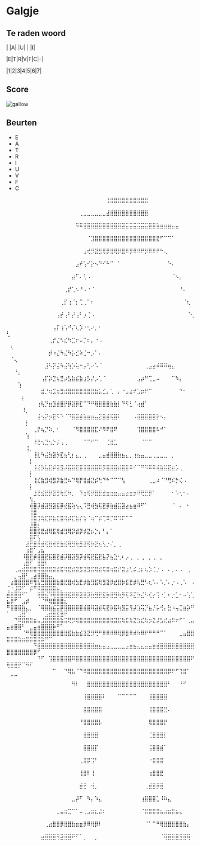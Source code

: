 # Galgje

## Te raden woord

| |A| |U| | |I|

|E|T|R|V|F|C|-|

|1|2|3|4|5|6|7|

## Score
![gallow](./images/7.png)

## Beurten
* E
* A
* T
* R
* I
* U
* V
* F
* C

⠀⠀⠀⠀⠀⠀⠀⠀⠀⠀⠀⠀⠀⠀⠀⠀⠀⠀⠀⠀⠀⠀⠀⠀⠀⠀⢸⣿⣿⣿⣿⣿⣿⣿⣿⣿⣿⠀⠀⠀⠀⠀⠀⠀⠀⠀⠀⠀⠀⠀⠀⠀⠀⠀⠀⠀⠀⠀⠀⠀⠀⠀⠀⠀⠀
⠀⠀⠀⠀⠀⠀⠀⠀⠀⠀⠀⠀⠀⠀⠀⠀⠀⠀⠀⢀⣀⣀⣀⣀⣀⣀⣼⣿⣿⣿⣿⣿⣿⣿⣿⣿⣿⠀⠀⠀⠀⠀⠀⠀⠀⠀⠀⠀⠀⠀⠀⠀⠀⠀⠀⠀⠀⠀⠀⠀⠀⠀⠀⠀⠀
⠀⠀⠀⠀⠀⠀⠀⠀⠀⠀⠀⠀⠀⠀⠀⠀⠀⠀⠻⠿⣿⣿⣿⣿⣿⣿⣿⣿⣿⣿⣽⣭⣭⣭⣭⣭⣭⣿⣿⣷⣶⣶⣶⣤⣤⠀⠀⠀⠀⠀⠀⠀⠀⠀⠀⠀⠀⠀⠀⠀⠀⠀⠀⠀⠀
⠀⠀⠀⠀⠀⠀⠀⠀⠀⠀⠀⠀⠀⠀⠀⠀⠀⠀⠀⠀⠀⠈⣹⣿⣿⣿⣿⣿⣿⣿⣿⣿⣿⣿⣿⣿⣿⣿⣿⣟⠋⠉⠉⠁⠀⠀⠀⠀⠀⠀⠀⠀⠀⠀⠀⠀⠀⠀⠀⠀⠀⠀⠀⠀⠀
⠀⠀⠀⠀⠀⠀⠀⠀⠀⠀⠀⠀⠀⠀⠀⠀⠀⠀⠀⠀⣠⢞⡻⣽⣻⢿⡿⣿⢿⡿⣿⠿⡿⠿⠿⠟⡿⠿⠿⠟⠓⢄⠀⠀⠀⠀⠀⠀⠀⠀⠀⠀⠀⠀⠀⠀⠀⠀⠀⠀⠀⠀⠀⠀⠀
⠀⠀⠀⠀⠀⠀⠀⠀⠀⠀⠀⠀⠀⠀⠀⠀⠀⠀⣠⠞⢡⠊⡕⠢⠙⠊⠓⠉⠀⠁⠀⠀⠀⠀⠀⠀⠀⠀⠀⠀⠀⠀⠑⠄⠀⠀⠀⠀⠀⠀⠀⠀⠀⠀⠀⠀⠀⠀⠀⠀⠀⠀⠀⠀⠀
⠀⠀⠀⠀⠀⠀⠀⠀⠀⠀⠀⠀⠀⠀⠀⠀⠀⣴⠋⠄⢃⠠⠀⠀⠀⠀⠀⠀⠀⠀⠀⠀⠀⠀⠀⠀⠀⠀⠀⠀⠀⠀⠀⠈⠢⡀⠀⠀⠀⠀⠀⠀⠀⠀⠀⠀⠀⠀⠀⠀⠀⠀⠀⠀⠀
⠀⠀⠀⠀⠀⠀⠀⠀⠀⠀⠀⠀⠀⠀⠀⢀⡞⢁⠢⠘⠠⠐⠈⠀⠀⠀⠀⠀⠀⠀⠀⠀⠀⠀⠀⠀⠀⠀⠀⠀⠀⠀⠀⠀⠀⠘⠄⠀⠀⠀⠀⠀⠀⠀⠀⠀⠀⠀⠀⠀⠀⠀⠀⠀⠀
⠀⠀⠀⠀⠀⠀⠀⠀⠀⠀⠀⠀⠀⠀⢀⡏⢰⠈⡆⢉⢀⠁⠆⠀⠀⠀⠀⠀⠀⠀⠀⠀⠀⠀⠀⠀⠀⠀⠀⠀⠀⠀⠀⠀⠀⠀⠈⢆⠀⠀⠀⠀⠀⠀⠀⠀⠀⠀⠀⠀⠀⠀⠀⠀⠀
⠀⠀⠀⠀⠀⠀⠀⠀⠀⠀⠀⠀⠀⢠⡞⢠⠃⡜⢠⠃⡰⢈⠠⠀⠀⠀⠀⠀⠀⠀⠀⠀⠀⠀⠀⠀⠀⠀⠀⠀⠀⠀⠀⠀⠀⠀⠀⠈⢂⠀⠀⠀⠀⠀⠀⠀⠀⠀⠀⠀⠀⠀⠀⠀⠀
⠀⠀⠀⠀⠀⠀⠀⠀⠀⠀⠀⠀⢠⡏⢰⢡⠚⡌⢆⡱⠐⢂⠔⡀⠂⠀⠀⠀⠀⠀⠀⠀⠀⠀⠀⠀⠀⠀⠀⠀⠀⠀⠀⠀⠀⠀⠀⠀⠀⢃⠀⠀⠀⠀⠀⠀⠀⠀⠀⠀⠀⠀⠀⠀⠀
⠀⠀⠀⠀⠀⠀⠀⠀⠀⠀⠀⢀⡞⣌⠣⣎⠳⣉⠖⠤⡉⠆⡄⠐⠠⠀⠀⠀⠀⠀⠀⠀⠀⠀⠀⠀⠀⠀⠀⠀⠀⠀⠀⠀⠀⠀⠀⠀⠀⠀⢆⠀⠀⠀⠀⠀⠀⠀⠀⠀⠀⠀⠀⠀⠀
⠀⠀⠀⠀⠀⠀⠀⠀⠀⠀⠀⡾⠰⣌⠳⣌⠳⡥⣊⠵⣈⠒⡠⠁⠄⠀⠀⠀⠀⠀⠀⠀⠀⠀⠀⠀⠀⠀⠀⠀⠀⠀⠀⠀⠀⠀⠀⠀⠀⠀⠈⢄⠀⠀⠀⠀⠀⠀⠀⠀⠀⠀⠀⠀⠀
⠀⠀⠀⠀⠀⠀⠀⠀⠀⠀⣸⠣⡝⣬⠳⣬⢳⡱⢥⠒⡤⢃⠔⠡⠈⠀⠀⠀⠀⠀⠀⠀⠀⠀⠀⠀⢀⣠⣴⠾⠿⠿⢶⣄⠀⠀⠀⠀⠀⠀⠀⠘⡄⠀⠀⠀⠀⠀⠀⠀⠀⠀⠀⠀⠀
⠀⠀⠀⠀⠀⠀⠀⠀⠀⢠⡏⡵⣙⢦⣛⡴⣣⣷⣮⣷⣰⡣⡜⡠⢁⠈⠀⠀⠀⠀⠀⠀⠀⠀⣠⡴⠛⢉⣀⠤⠀⠀⠀⠉⠳⡄⠀⠀⠀⠀⠀⠀⢱⠀⠀⠀⠀⠀⠀⠀⠀⠀⠀⠀⠀
⠀⠀⠀⠀⠀⠀⠀⠀⠀⣾⡘⢶⣩⢶⣻⣾⣿⣿⣿⣿⣿⣿⣿⣷⣥⣊⡄⢁⠀⡄⠐⣠⣴⠞⣡⡶⠟⠉⠀⠀⠀⠀⠀⠀⠀⠙⠂⠀⠀⠀⠀⠀⠀⡆⠀⠀⠀⠀⠀⠀⠀⠀⠀⠀⠀
⠀⠀⠀⠀⠀⠀⠀⠀⢰⢧⡙⣶⣹⣾⣿⡟⡿⣽⡿⣏⠉⠙⠛⢿⣿⣿⣿⣷⣷⡇⠙⠫⣃⠈⢴⣾⠁⠀⠀⠀⠀⠀⠀⠀⠀⠀⠀⠀⠀⠀⠀⠀⠀⠸⡀⠀⠀⠀⠀⠀⠀⠀⠀⠀⠀
⠀⠀⠀⠀⠀⠀⠀⠀⣼⢢⡝⡲⣟⠫⠑⠈⠙⣿⣽⣾⣷⣶⣶⣤⣝⣿⣾⢯⣿⠇⠀⠀⠀⠠⣿⣿⣿⣿⣿⡗⠢⡄⠀⠀⠀⠀⠀⠀⠀⠀⠀⠀⠀⠀⡇⠀⠀⠀⠀⠀⠀⠀⠀⠀⠀
⠀⠀⠀⠀⠀⠀⠀⢀⡟⢦⡙⠵⡀⠂⠀⠀⠀⠈⠻⣿⣿⣿⣿⣏⠜⠻⠟⣿⠟⠀⠀⠀⠀⠀⢹⣿⣿⣿⣿⠧⠚⠁⠀⠀⠀⠀⠀⠀⠀⠀⠀⠀⠀⠀⢱⠀⠀⠀⠀⠀⠀⠀⠀⠀⠀
⠀⠀⠀⠀⠀⠀⠀⠸⣟⢢⣙⢢⡑⡬⢠⢀⠀⠀⠀⠀⠉⠉⠋⠉⠀⠀⢈⣿⣁⠀⠀⠀⠀⠀⠀⠈⠉⠉⠀⠀⠀⠀⠀⠀⠀⠀⠀⠀⠀⠀⠀⠀⠀⠀⢸⡀⠀⠀⠀⠀⠀⠀⠀⠀⠀
⠀⠀⠀⠀⠀⠀⠀⢸⣇⠳⣬⣳⣽⡳⣏⣦⢃⡆⣄⡀⢀⠀⠀⠀⣀⣤⣾⣿⣿⣷⣦⣄⡀⢰⣦⣤⣀⣀⢀⣀⣀⣀⠀⡀⠀⠀⠀⠀⠀⠀⠀⠀⠀⠀⠀⡇⠀⠀⠀⠀⠀⠀⠀⠀⠀
⠀⠀⠀⠀⠀⠀⠀⢸⣜⡳⣧⣟⡾⣽⣻⡼⣯⣿⣟⣿⣿⣿⣿⣿⢿⡻⣿⣿⣿⣾⣿⣿⠿⠊⠉⠛⠻⠿⠿⢾⣷⣯⣟⣶⡡⢀⠀⠀⠀⠀⠀⠀⠀⠀⠀⡇⠀⠀⠀⠀⠀⠀⠀⠀⠀
⠀⠀⠀⠀⠀⠀⠀⢸⣎⣷⣻⢾⣻⡽⣷⣛⠦⠙⢿⡟⣿⣾⣝⡮⢓⠙⠓⠉⠉⠉⢣⠀⠀⠀⠀⠀⠀⢀⣀⠴⠈⠙⢛⠮⡓⢌⠠⠀⠀⠀⠀⠀⠀⠀⠀⡇⠀⠀⠀⠀⠀⠀⠀⠀⠀
⠀⠀⠀⠀⠀⠀⠀⣸⣟⣮⣟⡿⣽⣻⢷⣏⠷⡀⠀⠹⣶⢯⡿⣿⣿⣾⣶⣶⣶⣤⣤⣴⣶⡶⠿⢟⣛⡿⠁⠀⠀⠀⠀⠂⠡⢂⠂⠄⠀⠀⠀⠀⠀⠀⠀⢳⡀⠀⠀⠀⠀⠀⠀⠀⠀
⠀⠀⠀⠀⠀⠀⢾⣿⡽⣾⣽⣻⣽⣯⡿⣞⣯⢵⢢⢄⠩⣛⢾⣳⢯⣟⡿⣷⣾⣭⣽⣴⣦⣶⠿⠋⠁⠀⠀⠀⠀⠀⠀⠈⠀⠄⠀⠂⠀⠀⠀⠀⠀⠀⠀⢸⣿⠀⠀⠀⠀⠀⠀⠀⠀
⠀⠀⠀⠀⠀⠀⢸⣿⣹⢷⣏⡿⣷⣏⣿⢿⡾⣏⣷⡎⣷⠈⢶⠉⡾⢉⠿⡉⠿⠹⠏⠉⠉⠀⠀⠀⠀⠀⠀⠀⠀⠀⠀⠀⠀⠀⠀⠀⠀⠀⠀⠀⠀⠀⠀⣸⣿⡆⠀⠀⠀⠀⠀⠀⠀
⠀⠀⠀⠀⠀⠀⣿⣿⣯⣟⣾⢿⣯⢿⣾⣻⢿⡽⣾⡽⡾⣝⡦⡑⡄⠃⡄⠁⠀⠀⠀⠀⠀⠀⠀⠀⠀⠀⠀⠀⠀⠀⠀⠀⠀⠀⠀⠀⠀⠀⠀⠀⠀⠀⠀⣿⠏⢣⠀⠀⠀⠀⠀⠀⠀
⠀⠀⠀⠀⠀⣼⣟⣿⣿⣾⢯⣿⢾⣟⣷⣯⢿⣻⢷⣻⣽⢯⡷⣝⢦⢣⡐⠌⡀⢀⠀⠀⠀⠀⠀⠀⠀⠀⠀⠀⠀⠀⠀⠀⠀⠀⠀⠀⠀⠀⠀⠀⠀⠀⢰⣿⠁⣠⣦⠀⠀⠀⠀⠀⠀
⠀⠀⠀⠀⠸⣿⣟⡾⣿⣿⣟⣯⣿⣟⣾⡽⣿⣽⣻⡽⣾⢯⣟⣯⣟⣧⡝⣦⣑⢂⠆⡠⢀⠀⡀⢀⠀⡀⢀⠀⡀⠀⠀⠀⠀⠀⠀⠀⠀⠀⠀⠀⠀⢠⣿⠏⠀⣿⣿⠇⠀⠀⠀⠀⠀
⠀⠀⢀⣤⣾⣿⣿⣿⢽⣿⣿⣿⣽⣾⣯⢿⣟⣾⣽⣻⣽⣻⣯⢿⣾⢯⣿⢶⣯⡞⣽⣰⢃⡮⣐⡆⢦⡱⢈⡐⠠⠀⠄⡀⠄⠠⠀⢀⠀⠀⠀⡀⢤⣿⠃⢀⣴⣿⣿⣷⣤⡀⠀⠀⠀
⠀⣴⣿⣿⣿⣿⠿⢻⣧⣛⣿⣿⣿⣷⣿⣟⣿⢾⣳⣟⡾⣷⣻⣯⢿⣻⣽⡿⣞⣿⡷⣯⣟⡾⢧⣛⠣⢆⠡⠄⠡⡈⠄⡐⠠⢀⠡⠀⠠⢈⠐⣸⡿⠋⠀⡾⠛⠿⣿⣿⣿⣿⣦⡀⠀
⣾⣿⣿⣿⠋⠁⠀⠀⢿⣿⣮⠹⢿⣿⣿⣿⣯⣿⡿⣽⣿⡽⣷⣻⣟⣯⡷⣿⣻⢷⡻⢯⠽⣍⡳⣌⠣⢎⡔⢩⠐⡁⠆⡐⣁⠂⠤⢡⢁⣦⡿⠋⠀⣠⡾⠀⠀⠀⠈⠛⢿⣿⣿⣿⣆
⠛⣿⣿⣿⣷⣄⡀⠀⠈⢿⣿⣷⣮⣭⡿⣿⣿⣿⣿⣿⣾⣿⢿⣽⣾⢯⣟⡷⣯⢷⣻⣭⢻⡼⣱⢭⡙⣦⡘⡥⢚⡄⣓⠰⢤⣉⣶⡵⠛⠁⠀⠀⣠⣿⠁⠀⠀⠀⠀⣠⣾⣿⣯⣿⠟
⠀⠀⠙⠿⣿⣿⣿⣶⣤⣸⣿⣿⣿⣿⣷⣭⢟⡻⢿⣿⣿⣿⣿⣿⣿⣿⣿⣿⣽⣯⢷⣯⢷⣝⣳⣎⢷⡲⣝⡼⣣⣞⣴⠿⠖⠋⠁⢀⣤⣤⣶⣿⣿⠃⠀⣀⣤⣶⣿⣿⣿⡷⠛⠁⠀
⠀⠀⠀⠀⠈⠛⢿⣿⣿⣿⣿⣿⣿⣿⣿⣿⣯⣷⣷⣮⣽⣝⡻⢛⠛⠿⠿⠿⠿⢿⡿⣿⠿⠾⠷⠿⠟⠛⠛⠛⠉⠁⠀⠀⠀⣀⣤⣿⣿⣿⣿⣿⣷⣶⣿⣿⣿⣿⡷⠛⠉⠀⠀⠀⠀
⠀⠀⠀⠀⠀⠀⠀⠙⣿⣿⣿⣿⣿⣿⣿⣿⣿⣿⣿⣿⣿⣿⣿⣶⣦⣤⣠⣀⣀⣀⣀⣠⣶⣦⣄⣄⣤⣤⣶⣾⣿⣿⣿⣿⣿⣿⣿⣿⣿⣿⣿⣿⣿⣿⣿⣿⡿⠋⠀⠀⠀⠀⠀⠀⠀
⠀⠀⠀⠀⠀⠀⠀⠀⠙⠋⠀⢹⣿⣿⣿⣿⣿⠿⣿⣿⣿⣿⣿⣿⣿⣿⣿⣿⣿⣿⣿⣿⣿⣿⣿⣿⣿⣿⣿⣿⣿⣿⣿⣿⣿⣿⣿⣿⠟⢿⣿⣿⡟⠉⠻⠏⠀⠀⠀⠀⠀⠀⠀⠀⠀
⠀⠀⠀⠀⠀⠀⠀⠀⠀⠀⠀⠀⠉⠀⠀⠙⢿⣧⠈⠙⠿⣿⣿⣿⣿⣿⣿⣿⣿⣿⣿⣿⣿⣿⣿⣿⣿⣿⣿⣿⣿⣿⡿⠟⠋⢹⣿⠁⠀⠀⠉⠉⠀⠀⠀⠀⠀⠀⠀⠀⠀⠀⠀⠀⠀
⠀⠀⠀⠀⠀⠀⠀⠀⠀⠀⠀⠀⠀⠀⠀⠀⠀⠻⠇⠀⠀⣿⣿⣿⣿⣿⣿⣿⣿⣿⣿⣿⣿⣿⣿⣿⣿⣿⣿⣿⣿⣿⠃⠀⠀⠘⠋⠀⠀⠀⠀⠀⠀⠀⠀⠀⠀⠀⠀⠀⠀⠀⠀⠀⠀
⠀⠀⠀⠀⠀⠀⠀⠀⠀⠀⠀⠀⠀⠀⠀⠀⠀⠀⠀⠀⢸⣿⣿⣿⣿⠇⠀⠀⠀⠉⠉⠉⠉⠉⠀⠀⠀⢸⣿⣿⣿⣿⠀⠀⠀⠀⠀⠀⠀⠀⠀⠀⠀⠀⠀⠀⠀⠀⠀⠀⠀⠀⠀⠀⠀
⠀⠀⠀⠀⠀⠀⠀⠀⠀⠀⠀⠀⠀⠀⠀⠀⠀⠀⠀⠀⣿⣿⣿⣿⣿⠀⠀⠀⠀⠀⠀⠀⠀⠀⠀⠀⠀⢸⣿⣿⣿⣛⠄⠀⠀⠀⠀⠀⠀⠀⠀⠀⠀⠀⠀⠀⠀⠀⠀⠀⠀⠀⠀⠀⠀
⠀⠀⠀⠀⠀⠀⠀⠀⠀⠀⠀⠀⠀⠀⠀⠀⠀⠀⠀⠘⣿⣿⣿⣿⡧⠀⠀⠀⠀⠀⠀⠀⠀⠀⠀⠀⠀⢿⣿⣿⣿⡟⠀⠀⠀⠀⠀⠀⠀⠀⠀⠀⠀⠀⠀⠀⠀⠀⠀⠀⠀⠀⠀⠀⠀
⠀⠀⠀⠀⠀⠀⠀⠀⠀⠀⠀⠀⠀⠀⠀⠀⠀⠀⠀⠀⣿⣿⣿⣿⠀⠀⠀⠀⠀⠀⠀⠀⠀⠀⠀⠀⠀⢈⣿⣿⣿⡇⠀⠀⠀⠀⠀⠀⠀⠀⠀⠀⠀⠀⠀⠀⠀⠀⠀⠀⠀⠀⠀⠀⠀
⠀⠀⠀⠀⠀⠀⠀⠀⠀⠀⠀⠀⠀⠀⠀⠀⠀⠀⠀⠀⣿⣿⣿⡏⠀⠀⠀⠀⠀⠀⠀⠀⠀⠀⠀⠀⠀⢨⣿⣿⣾⠁⠀⠀⠀⠀⠀⠀⠀⠀⠀⠀⠀⠀⠀⠀⠀⠀⠀⠀⠀⠀⠀⠀⠀
⠀⠀⠀⠀⠀⠀⠀⠀⠀⠀⠀⠀⠀⠀⠀⠀⠀⠀⠀⢀⣿⡿⢹⠃⠀⠀⠀⠀⠀⠀⠀⠀⠀⠀⠀⠀⠀⠐⣿⣿⣿⠀⠀⠀⠀⠀⠀⠀⠀⠀⠀⠀⠀⠀⠀⠀⠀⠀⠀⠀⠀⠀⠀⠀⠀
⠀⠀⠀⠀⠀⠀⠀⠀⠀⠀⠀⠀⠀⠀⠀⠀⠀⠀⠀⢸⣿⠇⢸⠀⠀⠀⠀⠀⠀⠀⠀⠀⠀⠀⠀⠀⠀⢰⣿⣿⣟⠀⠀⠀⠀⠀⠀⠀⠀⠀⠀⠀⠀⠀⠀⠀⠀⠀⠀⠀⠀⠀⠀⠀⠀
⠀⠀⠀⠀⠀⠀⠀⠀⠀⠀⠀⠀⠀⠀⠀⠀⠀⠀⠀⣾⣟⠀⢺⡀⠀⠀⠀⠀⠀⠀⠀⠀⠀⠀⠀⠀⢀⣾⣿⡿⣿⠀⠀⠀⠀⠀⠀⠀⠀⠀⠀⠀⠀⠀⠀⠀⠀⠀⠀⠀⠀⠀⠀⠀⠀
⠀⠀⠀⠀⠀⠀⠀⠀⠀⠀⠀⠀⠀⠀⠀⠀⠀⣀⡼⠋⠀⠳⡄⠱⣄⠀⠀⠀⠀⠀⠀⠀⠀⠀⠀⢰⣿⣿⣿⣁⠸⠷⣄⠀⠀⠀⠀⠀⠀⠀⠀⠀⠀⠀⠀⠀⠀⠀⠀⠀⠀⠀⠀⠀⠀
⠀⠀⠀⠀⠀⠀⠀⠀⠀⠀⠀⠀⠀⣀⣤⣶⣉⠉⠁⠤⢀⣠⣶⣆⣼⠆⠀⠀⠀⠀⠀⠀⠀⠀⠀⠈⣿⣿⣿⣿⣦⣴⣶⣿⣦⣄⠀⠀⠀⠀⠀⠀⠀⠀⠀⠀⠀⠀⠀⠀⠀⠀⠀⠀⠀
⠀⠀⠀⠀⠀⠀⠀⠀⠀⠀⢀⣴⣿⣿⡿⣿⣿⣷⣶⣶⡿⠿⢿⡿⠇⠀⠀⠀⠀⠀⠀⠀⠀⠀⠀⠀⠈⠁⠉⠛⢿⣿⣿⣿⣿⣿⣷⡄⠀⠀⠀⠀⠀⠀⠀⠀⠀⠀⠀⠀⠀⠀⠀⠀⠀
⠀⠀⠀⠀⠀⠀⠀⠀⠀⣴⣿⣿⣿⢻⣽⣿⣿⠟⠋⠁⡀⠀⠀⡀⠀⠀⠀⠀⠀⠀⠀⠀⠀⠀⠀⠀⠀⠀⠀⠀⠈⢿⣿⣿⣿⣻⣿⢿⠀⠀⠀⠀⠀⠀⠀⠀⠀⠀⠀⠀⠀⠀⠀⠀⠀